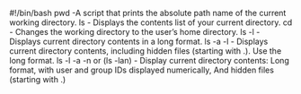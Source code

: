 #!/bin/bash
pwd -A script that prints the absolute path name of the current working directory.
ls - Displays the contents list of your current directory.
cd - Changes the working directory to the user’s home directory.
ls -l - Displays current directory contents in a long format.
ls -a -l - Displays current directory contents, including hidden files (starting with .). Use the long format.
ls -l -a -n or (ls -lan) - Display current directory contents: Long format, with user and group IDs displayed numerically, And hidden files (starting with .)


